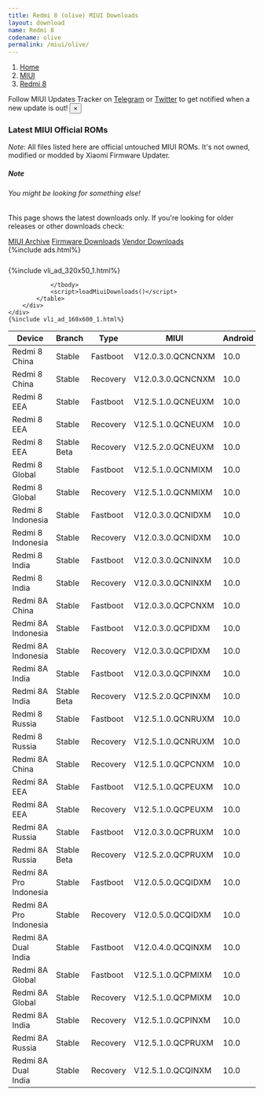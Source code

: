 ```yaml
---
title: Redmi 8 (olive) MIUI Downloads
layout: download
name: Redmi 8
codename: olive
permalink: /miui/olive/
---
```

<nav aria-label="breadcrumb">
    <ol class="breadcrumb">
        <li class="breadcrumb-item"><a href="/">Home</a></li>
        <li class="breadcrumb-item"><a href="/miui/">MIUI</a></li>
        <li class="breadcrumb-item active" aria-current="page"><a href="/miui/olive/">Redmi 8</a></li>
    </ol>
</nav>
<div class="alert alert-primary alert-dismissible fade show" role="alert">
    Follow MIUI Updates Tracker on <a href="https://t.me/MIUIUpdatesTracker" class="alert-link">Telegram</a>
     or <a href="https://twitter.com/MiFwUpdater" class="alert-link">Twitter</a> to get notified when a new update is out!
    <button type="button" class="close" data-dismiss="alert" aria-label="Close">
        <span aria-hidden="true">&times;</span>
    </button>
</div>

### Latest MIUI Official ROMs
*Note*: All files listed here are official untouched MIUI ROMs. It's not owned, modified or modded by Xiaomi Firmware Updater.
<div class="card">
  <div class="card-body">
    <h5 class="card-title">Note</h5>
    <h6 class="card-subtitle mb-2 text-muted">You might be looking for something else!</h6>
    <p class="card-text">This page shows the latest downloads only.
     If you're looking for older releases or other downloads check:</p>
    <a href="/archive/miui/olive/" class="card-link">MIUI Archive</a>
    <a href="/firmware/olive/" class="card-link">Firmware Downloads</a>
    <a href="/vendor/olive/" class="card-link">Vendor Downloads</a>
  </div>
</div>
{%include ads.html%}
<div class="row justify-content-center">
    <div class="col-10">
        <div class="table-responsive-md" style="margin-top: 25px;">
            {%include vli_ad_320x50_1.html%}
            <table id="miui" class="display dt-responsive nowrap compact table table-striped table-hover table-sm">
                <thead class="thead-dark">
                    <tr>
                        <th data-ref="device">Device</th>
                        <th data-ref="branch">Branch</th>
                        <th data-ref="type">Type</th>
                        <th data-ref="miui">MIUI</th>
                        <th data-ref="android">Android</th>
                        <th data-ref="size">Size</th>
                        <th data-ref="size">Date</th>
                        <th data-ref="link">Link</th>
                    </tr>
                </thead>
                <tbody>
                <tr><td>Redmi 8 China</td><td>Stable</td><td>Fastboot</td><td>V12.0.3.0.QCNCNXM</td><td>10.0</td><td>3.1 GB</td><td>2021-05-11</td><td><a href="/miui/olive/stable/V12.0.3.0.QCNCNXM/">Download</a></td></tr>
<tr><td>Redmi 8 China</td><td>Stable</td><td>Recovery</td><td>V12.0.3.0.QCNCNXM</td><td>10.0</td><td>2.3 GB</td><td>2021-05-20</td><td><a href="/miui/olive/stable/V12.0.3.0.QCNCNXM/">Download</a></td></tr>
<tr><td>Redmi 8 EEA</td><td>Stable</td><td>Fastboot</td><td>V12.5.1.0.QCNEUXM</td><td>10.0</td><td>4.1 GB</td><td>2021-08-05</td><td><a href="/miui/olive/stable/V12.5.1.0.QCNEUXM/">Download</a></td></tr>
<tr><td>Redmi 8 EEA</td><td>Stable</td><td>Recovery</td><td>V12.5.1.0.QCNEUXM</td><td>10.0</td><td>2.4 GB</td><td>2021-08-26</td><td><a href="/miui/olive/stable/V12.5.1.0.QCNEUXM/">Download</a></td></tr>
<tr><td>Redmi 8 EEA</td><td>Stable Beta</td><td>Recovery</td><td>V12.5.2.0.QCNEUXM</td><td>10.0</td><td>2.4 GB</td><td>2021-10-27</td><td><a href="/miui/olive/stable beta/V12.5.2.0.QCNEUXM/">Download</a></td></tr>
<tr><td>Redmi 8 Global</td><td>Stable</td><td>Fastboot</td><td>V12.5.1.0.QCNMIXM</td><td>10.0</td><td>4.1 GB</td><td>2021-08-05</td><td><a href="/miui/olive/stable/V12.5.1.0.QCNMIXM/">Download</a></td></tr>
<tr><td>Redmi 8 Global</td><td>Stable</td><td>Recovery</td><td>V12.5.1.0.QCNMIXM</td><td>10.0</td><td>2.4 GB</td><td>2021-08-20</td><td><a href="/miui/olive/stable/V12.5.1.0.QCNMIXM/">Download</a></td></tr>
<tr><td>Redmi 8 Indonesia</td><td>Stable</td><td>Fastboot</td><td>V12.0.3.0.QCNIDXM</td><td>10.0</td><td>3.7 GB</td><td>2021-06-11</td><td><a href="/miui/olive/stable/V12.0.3.0.QCNIDXM/">Download</a></td></tr>
<tr><td>Redmi 8 Indonesia</td><td>Stable</td><td>Recovery</td><td>V12.0.3.0.QCNIDXM</td><td>10.0</td><td>2.3 GB</td><td>2021-06-23</td><td><a href="/miui/olive/stable/V12.0.3.0.QCNIDXM/">Download</a></td></tr>
<tr><td>Redmi 8 India</td><td>Stable</td><td>Fastboot</td><td>V12.0.3.0.QCNINXM</td><td>10.0</td><td>2.7 GB</td><td>2021-05-24</td><td><a href="/miui/olive/stable/V12.0.3.0.QCNINXM/">Download</a></td></tr>
<tr><td>Redmi 8 India</td><td>Stable</td><td>Recovery</td><td>V12.0.3.0.QCNINXM</td><td>10.0</td><td>2.3 GB</td><td>2021-06-09</td><td><a href="/miui/olive/stable/V12.0.3.0.QCNINXM/">Download</a></td></tr>
<tr><td>Redmi 8A China</td><td>Stable</td><td>Fastboot</td><td>V12.0.3.0.QCPCNXM</td><td>10.0</td><td>2.9 GB</td><td>2021-05-11</td><td><a href="/miui/olivelite/stable/V12.0.3.0.QCPCNXM/">Download</a></td></tr>
<tr><td>Redmi 8A Indonesia</td><td>Stable</td><td>Fastboot</td><td>V12.0.3.0.QCPIDXM</td><td>10.0</td><td>3.3 GB</td><td>2021-06-11</td><td><a href="/miui/olivelite/stable/V12.0.3.0.QCPIDXM/">Download</a></td></tr>
<tr><td>Redmi 8A Indonesia</td><td>Stable</td><td>Recovery</td><td>V12.0.3.0.QCPIDXM</td><td>10.0</td><td>1.9 GB</td><td>2021-06-23</td><td><a href="/miui/olivelite/stable/V12.0.3.0.QCPIDXM/">Download</a></td></tr>
<tr><td>Redmi 8A India</td><td>Stable</td><td>Fastboot</td><td>V12.0.3.0.QCPINXM</td><td>10.0</td><td>2.4 GB</td><td>2021-05-24</td><td><a href="/miui/olivelite/stable/V12.0.3.0.QCPINXM/">Download</a></td></tr>
<tr><td>Redmi 8A India</td><td>Stable Beta</td><td>Recovery</td><td>V12.5.2.0.QCPINXM</td><td>10.0</td><td>2.0 GB</td><td>2021-10-20</td><td><a href="/miui/olivelite/stable beta/V12.5.2.0.QCPINXM/">Download</a></td></tr>
<tr><td>Redmi 8 Russia</td><td>Stable</td><td>Fastboot</td><td>V12.5.1.0.QCNRUXM</td><td>10.0</td><td>3.6 GB</td><td>2021-08-06</td><td><a href="/miui/olive/stable/V12.5.1.0.QCNRUXM/">Download</a></td></tr>
<tr><td>Redmi 8 Russia</td><td>Stable</td><td>Recovery</td><td>V12.5.1.0.QCNRUXM</td><td>10.0</td><td>2.4 GB</td><td>2021-08-26</td><td><a href="/miui/olive/stable/V12.5.1.0.QCNRUXM/">Download</a></td></tr>
<tr><td>Redmi 8A China</td><td>Stable</td><td>Recovery</td><td>V12.5.1.0.QCPCNXM</td><td>10.0</td><td>1.8 GB</td><td>2021-08-03</td><td><a href="/miui/olivelite/stable/V12.5.1.0.QCPCNXM/">Download</a></td></tr>
<tr><td>Redmi 8A EEA</td><td>Stable</td><td>Fastboot</td><td>V12.5.1.0.QCPEUXM</td><td>10.0</td><td>3.6 GB</td><td>2021-08-04</td><td><a href="/miui/olivelite/stable/V12.5.1.0.QCPEUXM/">Download</a></td></tr>
<tr><td>Redmi 8A EEA</td><td>Stable</td><td>Recovery</td><td>V12.5.1.0.QCPEUXM</td><td>10.0</td><td>2.0 GB</td><td>2021-08-26</td><td><a href="/miui/olivelite/stable/V12.5.1.0.QCPEUXM/">Download</a></td></tr>
<tr><td>Redmi 8A Russia</td><td>Stable</td><td>Fastboot</td><td>V12.0.3.0.QCPRUXM</td><td>10.0</td><td>3.2 GB</td><td>2021-06-11</td><td><a href="/miui/olivelite/stable/V12.0.3.0.QCPRUXM/">Download</a></td></tr>
<tr><td>Redmi 8A Russia</td><td>Stable Beta</td><td>Recovery</td><td>V12.5.2.0.QCPRUXM</td><td>10.0</td><td>2.0 GB</td><td>2021-10-19</td><td><a href="/miui/olivelite/stable beta/V12.5.2.0.QCPRUXM/">Download</a></td></tr>
<tr><td>Redmi 8A Pro Indonesia</td><td>Stable</td><td>Fastboot</td><td>V12.0.5.0.QCQIDXM</td><td>10.0</td><td>3.3 GB</td><td>2021-06-11</td><td><a href="/miui/olivewood/stable/V12.0.5.0.QCQIDXM/">Download</a></td></tr>
<tr><td>Redmi 8A Pro Indonesia</td><td>Stable</td><td>Recovery</td><td>V12.0.5.0.QCQIDXM</td><td>10.0</td><td>1.9 GB</td><td>2021-06-30</td><td><a href="/miui/olivewood/stable/V12.0.5.0.QCQIDXM/">Download</a></td></tr>
<tr><td>Redmi 8A Dual India</td><td>Stable</td><td>Fastboot</td><td>V12.0.4.0.QCQINXM</td><td>10.0</td><td>2.4 GB</td><td>2021-05-24</td><td><a href="/miui/olivewood/stable/V12.0.4.0.QCQINXM/">Download</a></td></tr>
<tr><td>Redmi 8A Global</td><td>Stable</td><td>Fastboot</td><td>V12.5.1.0.QCPMIXM</td><td>10.0</td><td>3.4 GB</td><td>2021-08-04</td><td><a href="/miui/olivelite/stable/V12.5.1.0.QCPMIXM/">Download</a></td></tr>
<tr><td>Redmi 8A Global</td><td>Stable</td><td>Recovery</td><td>V12.5.1.0.QCPMIXM</td><td>10.0</td><td>2.0 GB</td><td>2021-08-19</td><td><a href="/miui/olivelite/stable/V12.5.1.0.QCPMIXM/">Download</a></td></tr>
<tr><td>Redmi 8A India</td><td>Stable</td><td>Recovery</td><td>V12.5.1.0.QCPINXM</td><td>10.0</td><td>2.0 GB</td><td>2021-08-06</td><td><a href="/miui/olivelite/stable/V12.5.1.0.QCPINXM/">Download</a></td></tr>
<tr><td>Redmi 8A Russia</td><td>Stable</td><td>Recovery</td><td>V12.5.1.0.QCPRUXM</td><td>10.0</td><td>2.0 GB</td><td>2021-08-26</td><td><a href="/miui/olivelite/stable/V12.5.1.0.QCPRUXM/">Download</a></td></tr>
<tr><td>Redmi 8A Dual India</td><td>Stable</td><td>Recovery</td><td>V12.5.1.0.QCQINXM</td><td>10.0</td><td>2.0 GB</td><td>2021-08-06</td><td><a href="/miui/olivewood/stable/V12.5.1.0.QCQINXM/">Download</a></td></tr>

                </tbody>
                <script>loadMiuiDownloads()</script>
            </table>
        </div>
    </div>
    {%include vli_ad_160x600_1.html%}
</div>
